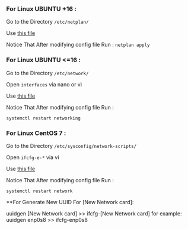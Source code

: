 ### For Linux UBUNTU +16 :

Go to the Directory 
``` /etc/netplan/ ```

Use [this file](00-installer-config-DHCP-Network-Type-ubuntu+16.yaml)

Notice That After modifying config file Run :
```netplan apply```


### For Linux UBUNTU <=16 :

Go to the Directory 
``` /etc/network/ ```

Open ``` interfaces ``` via nano or vi

Use [this file](interfaces)

Notice That After modifying config file Run :

```systemctl restart networking```

### For Linux CentOS 7 :

Go to the Directory 
```/etc/sysconfig/network-scripts/ ```

Open ``` ifcfg-e-* ``` via  vi

Use [this file](interfaces)

Notice That After modifying config file Run :

```systemctl restart network```

**For Generate New UUID For [New Network card]:

uuidgen [New Network card] >> ifcfg-[New Network card]
for example: uuidgen enp0s8 >> ifcfg-enp0s8



